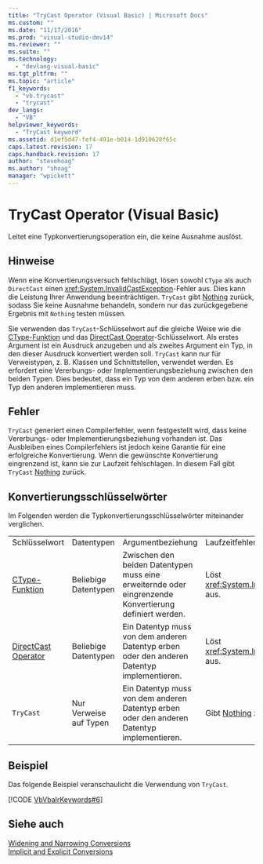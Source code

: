 ```yaml
---
title: "TryCast Operator (Visual Basic) | Microsoft Docs"
ms.custom: ""
ms.date: "11/17/2016"
ms.prod: "visual-studio-dev14"
ms.reviewer: ""
ms.suite: ""
ms.technology: 
  - "devlang-visual-basic"
ms.tgt_pltfrm: ""
ms.topic: "article"
f1_keywords: 
  - "vb.trycast"
  - "trycast"
dev_langs: 
  - "VB"
helpviewer_keywords: 
  - "TryCast keyword"
ms.assetid: d1ef5d47-fef4-491e-b014-1d910628f65c
caps.latest.revision: 17
caps.handback.revision: 17
author: "stevehoag"
ms.author: "shoag"
manager: "wpickett"
---
```

# TryCast Operator (Visual Basic)
Leitet eine Typkonvertierungsoperation ein, die keine Ausnahme auslöst.  
  
## Hinweise  
 Wenn eine Konvertierungsversuch fehlschlägt, lösen sowohl `CType` als auch `DirectCast` einen <xref:System.InvalidCastException>\-Fehler aus.  Dies kann die Leistung Ihrer Anwendung beeinträchtigen.  `TryCast` gibt [Nothing](../../../visual-basic/language-reference/nothing.md) zurück, sodass Sie keine Ausnahme behandeln, sondern nur das zurückgegebene Ergebnis mit `Nothing` testen müssen.  
  
 Sie verwenden das `TryCast`\-Schlüsselwort auf die gleiche Weise wie die [CType\-Funktion](../../../visual-basic/language-reference/functions/ctype-function.md) und das [DirectCast Operator](../../../visual-basic/language-reference/operators/directcast-operator.md)\-Schlüsselwort.  Als erstes Argument ist ein Ausdruck anzugeben und als zweites Argument ein Typ, in den dieser Ausdruck konvertiert werden soll.  `TryCast` kann nur für Verweistypen, z. B. Klassen und Schnittstellen, verwendet werden.  Es erfordert eine Vererbungs\- oder Implementierungsbeziehung zwischen den beiden Typen.  Dies bedeutet, dass ein Typ von dem anderen erben bzw. ein Typ den anderen implementieren muss.  
  
## Fehler  
 `TryCast` generiert einen Compilerfehler, wenn festgestellt wird, dass keine Vererbungs\- oder Implementierungsbeziehung vorhanden ist.  Das Ausbleiben eines Compilerfehlers ist jedoch keine Garantie für eine erfolgreiche Konvertierung.  Wenn die gewünschte Konvertierung eingrenzend ist, kann sie zur Laufzeit fehlschlagen.  In diesem Fall gibt `TryCast` [Nothing](../../../visual-basic/language-reference/nothing.md) zurück.  
  
## Konvertierungsschlüsselwörter  
 Im Folgenden werden die Typkonvertierungsschlüsselwörter miteinander verglichen.  
  
|||||  
|-|-|-|-|  
|Schlüsselwort|Datentypen|Argumentbeziehung|Laufzeitfehler|  
|[CType\-Funktion](../../../visual-basic/language-reference/functions/ctype-function.md)|Beliebige Datentypen|Zwischen den beiden Datentypen muss eine erweiternde oder eingrenzende Konvertierung definiert werden.|Löst <xref:System.InvalidCastException> aus.|  
|[DirectCast Operator](../../../visual-basic/language-reference/operators/directcast-operator.md)|Beliebige Datentypen|Ein Datentyp muss von dem anderen Datentyp erben oder den anderen Datentyp implementieren.|Löst <xref:System.InvalidCastException> aus.|  
|`TryCast`|Nur Verweise auf Typen|Ein Datentyp muss von dem anderen Datentyp erben oder den anderen Datentyp implementieren.|Gibt [Nothing](../../../visual-basic/language-reference/nothing.md) zurück.|  
  
## Beispiel  
 Das folgende Beispiel veranschaulicht die Verwendung von `TryCast`.  
  
 [!CODE [VbVbalrKeywords#6](../CodeSnippet/VS_Snippets_VBCSharp/VbVbalrKeywords#6)]  
  
## Siehe auch  
 [Widening and Narrowing Conversions](../../../visual-basic/programming-guide/language-features/data-types/widening-and-narrowing-conversions.md)   
 [Implicit and Explicit Conversions](../../../visual-basic/programming-guide/language-features/data-types/implicit-and-explicit-conversions.md)